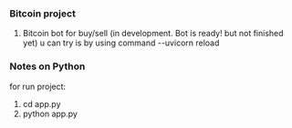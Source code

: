
### Bitcoin project 
1. Bitcoin bot for buy/sell (in development. Bot is ready! but not finished yet)
u can try is by using command --uvicorn reload





### Notes on Python

for run project:
 1. cd app.py
 2. python app.py
